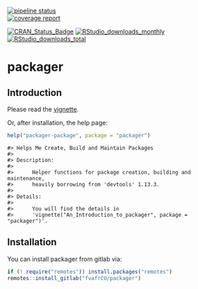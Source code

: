 [![pipeline status](https://gitlab.com/fvafrCU/packager/badges/master/pipeline.svg)](https://gitlab.com/fvafrCU/packager/-/commits/master)    
[![coverage report](https://gitlab.com/fvafrCU/packager/badges/master/coverage.svg)](https://gitlab.com/fvafrCU/packager/-/commits/master)
<!-- 
    [![Build Status](https://travis-ci.org/fvafrCU/packager.svg?branch=master)](https://travis-ci.org/fvafrCU/packager)
    [![Coverage Status](https://codecov.io/github/fvafrCU/packager/coverage.svg?branch=master)](https://codecov.io/github/fvafrCU/packager?branch=master)
-->
[![CRAN_Status_Badge](https://www.r-pkg.org/badges/version/packager)](https://cran.r-project.org/package=packager)
[![RStudio_downloads_monthly](https://cranlogs.r-pkg.org/badges/packager)](https://cran.r-project.org/package=packager)
[![RStudio_downloads_total](https://cranlogs.r-pkg.org/badges/grand-total/packager)](https://cran.r-project.org/package=packager)

<!-- README.md is generated from README.Rmd. Please edit that file -->



# packager
## Introduction
Please read the
[vignette](https://fvafrCU.gitlab.io/packager/doc/An_Introduction_to_packager.html).
<!-- 
[vignette](https://CRAN.R-project.org/package=packager/vignettes/An_Introduction_to_packager.html).
-->

Or, after installation, the help page:

```r
help("packager-package", package = "packager")
```


```
#> Helps Me Create, Build and Maintain Packages
#> 
#> Description:
#> 
#>      Helper functions for package creation, building and maintenance,
#>      heavily borrowing from 'devtools' 1.13.3.
#> 
#> Details:
#> 
#>      You will find the details in
#>      'vignette("An_Introduction_to_packager", package = "packager")'.
```

## Installation

You can install packager from gitlab via:


```r
if (! require("remotes")) install.packages("remotes")
remotes::install_gitlab("fvafrCU/packager")
```


